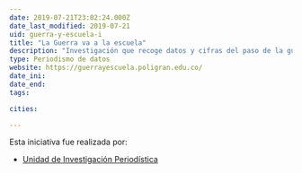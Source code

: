 ```yaml
---
date: 2019-07-21T23:02:24.000Z
date_last_modified: 2019-07-21
uid: guerra-y-escuela-i
title: "La Guerra va a la escuela"
description: "Investigación que recoge datos y cifras del paso de la guerra por las escuelas en Colombia, en donde dejó maestros desaparecidos, desplazados, exiliados, amanazados y asesinados."
type: Periodismo de datos
website: https://guerrayescuela.poligran.edu.co/
date_ini: 
date_end: 
tags:

cities: 

---
```


Esta iniciativa fue realizada por:

- [Unidad de Investigación Periodística](/organizaciones/unidad-investigacion-periodistica)
